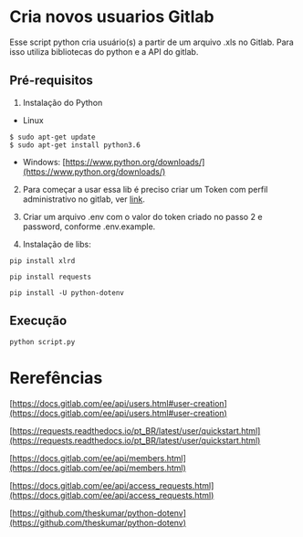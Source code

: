 # Cria novos usuarios Gitlab

Esse script python cria usuário(s) a partir de um arquivo .xls no Gitlab. Para isso utiliza bibliotecas do python e a API do gitlab.


## Pré-requisitos

1. Instalação do Python
 
 - Linux
 
```
$ sudo apt-get update
$ sudo apt-get install python3.6
```

 - Windows: [https://www.python.org/downloads/](https://www.python.org/downloads/)
 
2. Para começar a usar essa lib é preciso criar um Token com perfil administrativo no gitlab, ver [link](https://docs.gitlab.com/ee/user/profile/personal_access_tokens.html).

3. Criar um arquivo .env com o valor do token criado no passo 2 e password, conforme .env.example.

4. Instalação de libs:

```
pip install xlrd

pip install requests

pip install -U python-dotenv
```

## Execução

```
python script.py
```

# Rerefências

[https://docs.gitlab.com/ee/api/users.html#user-creation](https://docs.gitlab.com/ee/api/users.html#user-creation)

[https://requests.readthedocs.io/pt_BR/latest/user/quickstart.html](https://requests.readthedocs.io/pt_BR/latest/user/quickstart.html)

[https://docs.gitlab.com/ee/api/members.html](https://docs.gitlab.com/ee/api/members.html)

[https://docs.gitlab.com/ee/api/access_requests.html](https://docs.gitlab.com/ee/api/access_requests.html)

[https://github.com/theskumar/python-dotenv](https://github.com/theskumar/python-dotenv)